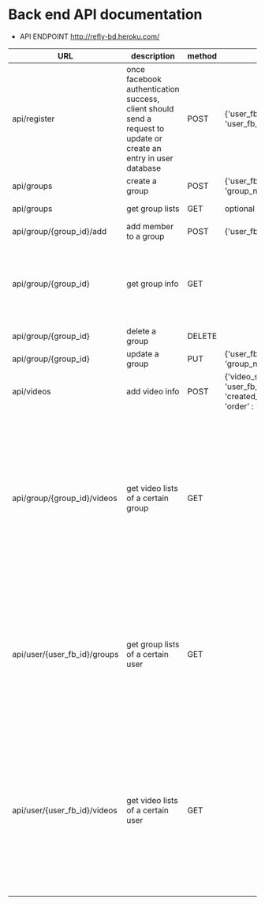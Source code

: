 # Back end API documentation
* API ENDPOINT
http://refly-bd.heroku.com/

|URL           | description   |      method   |  params  | Success response    | 
| ---- | ------ | ------ | ---  |    ------- |
| api/register  | once facebook authentication success, client should send a request to update or create an entry in user database  | POST |  {'user_fb_id':'test', 'user_fb_name' : 'test'} | code: 200, {'result' : 'success'}|
| api/groups  | create a group | POST |  {'user_fb_id':'test', 'group_name':'test'} | code: 200, {'result' : 'success'}|
| api/groups  | get group lists | GET |  optional : {'user_fb_id':'test'} | code: 200, {'group_ids' : ['123','456', '789']}|
| api/group/{group_id}/add  | add member to a group | POST |  {'user_fb_id':'test1'} | code: 200, {'result' : 'success'}|
| api/group/{group_id} | get group info | GET |   | code: 200, {'group_id' : 123, 'user_ids': [1,2,3], 'video_ids': [1123,231231,123241], 'group_name': 'test', 'group_desc': 'for test', 'group_create_time' :'20111101'}|
| api/group/{group_id}  | delete a group | DELETE |   | code: 200, {'result' : 'success'}|
| api/group/{group_id}  | update a group | PUT |  {'user_fb_id':'test', 'group_name':'test'} | code: 200, {'result' : 'success'}|
| api/videos  | add video info | POST |  {'video_s3_path':'1/2/3/1.mp4', 'user_fb_id' :'1231', 'created_at' : '20110101', 'order' : 1} | code: 200, {'result' : 'success'}|
| api/group/{group_id}/videos  | get video lists of a certain group | GET |   | code: 200, {'result' : [{'video_id': 1, 'video_s3_path' : '1/2/3/4.mp4', 'user_fb_id' : '123', 'created_at' : '201011', 'order' : 1}, {'video_id': 2, 'video_s3_path' : '1/2/3/5.mp4', 'user_fb_id' : '1233', 'created_at' : '2010112', 'order' : 2}, {'video_id': 3, 'video_s3_path' : '1/2/3/1.mp4', 'user_fb_id' : '12312', 'created_at' : '2010113', 'order' : 3}]}|
| api/user/{user_fb_id}/groups  | get group lists of a certain user | GET |   | code: 200, {'result' : [{'group_id': 1, 'group_name' : 'haha', 'created_at' : '123', 'description' : '201011'}, {'group_id': 1, 'group_name' : 'haha2', 'created_at' : '124', 'description' : '201012'}, {'group_id': 1, 'group_name' : 'haha3', 'created_at' : '2013125', 'description' : '201011'}]}|
| api/user/{user_fb_id}/videos  | get video lists of a certain user | GET |   | code: 200, {'result' : [{'video_id': 1, 'video_s3_path' : '1/2/3/4.mp4', 'user_fb_id' : '123', 'created_at' : '201011', 'order' : 1}, {'video_id': 2, 'video_s3_path' : '1/2/3/5.mp4', 'user_fb_id' : '123', 'created_at' : '2010112', 'order' : 2}, {'video_id': 3, 'video_s3_path' : '1/2/3/1.mp4', 'user_fb_id' : '123', 'created_at' : '2010113', 'order' : 3}]}|
